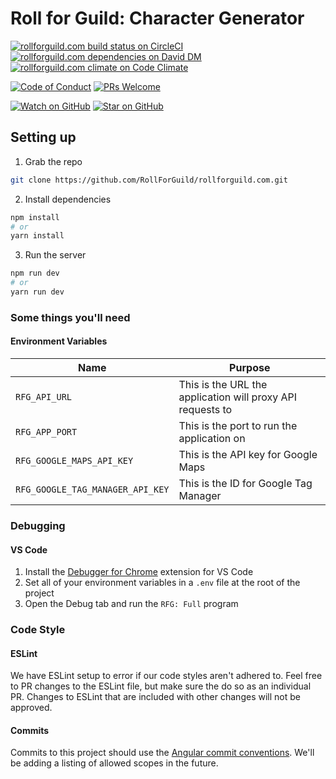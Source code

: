 # Roll for Guild: Character Generator

[![rollforguild.com build status on CircleCI][circleci-badge]][circleci]
[![rollforguild.com dependencies on David DM][daviddm-badge]][daviddm]
[![rollforguild.com climate on Code Climate][codeclimate-badge]][codeclimate]

[![Code of Conduct][code-of-conduct-badge]][code-of-conduct]
[![PRs Welcome][prs-badge]][prs]

[![Watch on GitHub][github-watch-badge]][github-watch]
[![Star on GitHub][github-star-badge]][github-star]

## Setting up

1. Grab the repo
```bash
git clone https://github.com/RollForGuild/rollforguild.com.git
```

2. Install dependencies
```bash
npm install
# or
yarn install
```

3. Run the server
```bash
npm run dev
# or
yarn run dev
```

### Some things you'll need

#### Environment Variables

| Name                             | Purpose |
|----------------------------------|---------|
| `RFG_API_URL`                    | This is the URL the application will proxy API requests to |
| `RFG_APP_PORT`                   | This is the port to run the application on |
| `RFG_GOOGLE_MAPS_API_KEY`        | This is the API key for Google Maps |
| `RFG_GOOGLE_TAG_MANAGER_API_KEY` | This is the ID for Google Tag Manager |

### Debugging

#### VS Code

1. Install the [Debugger for Chrome](https://github.com/Microsoft/vscode-chrome-debug) extension for VS Code
1. Set all of your environment variables in a `.env` file at the root of the project
1. Open the Debug tab and run the `RFG: Full` program

### Code Style

#### ESLint

We have ESLint setup to error if our code styles aren't adhered to. Feel free to PR changes to the ESLint file, but make sure the do so as an individual PR. Changes to ESLint that are included with other changes will not be approved.

#### Commits

Commits to this project should use the [Angular commit conventions](https://gist.github.com/stephenparish/9941e89d80e2bc58a153). We'll be adding a listing of allowed scopes in the future.





[code-of-conduct]: CODE_OF_CONDUCT.md
[code-of-conduct-badge]: https://img.shields.io/badge/code%20of-conduct-ff69b4.svg?style=flat-square
[codeclimate]: https://codeclimate.com/github/RollForGuild/rollforguild.com
[codeclimate-badge]: https://img.shields.io/codeclimate/maintainability/RollForGuild/rollforguild.com.svg?style=flat-square
[coveralls]: https://coveralls.io/github/RollForGuild/rollforguild.com
[coveralls-badge]: https://img.shields.io/coveralls/RollForGuild/rollforguild.com.svg?style=flat-square
[daviddm]: https://david-dm.org/RollForGuild/rollforguild.com
[daviddm-badge]: https://img.shields.io/david/RollForGuild/rollforguild.com.svg?style=flat-square
[github-watch]: https://github.com/RollForGuild/rollforguild.com/watchers
[github-watch-badge]: https://img.shields.io/github/watchers/RollForGuild/rollforguild.com.svg?style=social
[github-star]: https://github.com/RollForGuild/rollforguild.com/stargazers
[github-star-badge]: https://img.shields.io/github/stars/RollForGuild/rollforguild.com.svg?style=social
[prs]: CONTRIBUTING.md
[prs-badge]: https://img.shields.io/badge/PRs-welcome-brightgreen.svg?style=flat-square
[circleci]: https://circleci.com/gh/RollForGuild/rollforguild.com
[circleci-badge]: https://img.shields.io/circleci/project/github/RollForGuild/rollforguild.com.svg?style=flat-square
